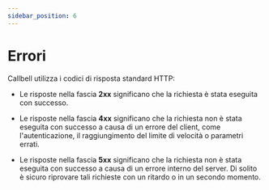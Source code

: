 ```yaml
---
sidebar_position: 6
---
```


# Errori

Callbell utilizza i codici di risposta standard HTTP:

- Le risposte nella fascia **2xx** significano che la richiesta è stata eseguita con successo.

- Le risposte nella fascia **4xx** significano che la richiesta non è stata eseguita con successo a causa di un errore del client, come l'autenticazione, il raggiungimento del limite di velocità o parametri errati.

- Le risposte nella fascia **5xx** significano che la richiesta non è stata eseguita con successo a causa di un errore interno del server. Di solito è sicuro riprovare tali richieste con un ritardo o in un secondo momento.